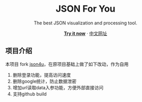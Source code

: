 <h1 align="center">
JSON For You
</h1>
<p align="center">
The best JSON visualization and processing tool.
<br />

<p align="center">
<a href="https://json4u.com/editor"><b>Try it now</b></a> · <a href="https://json4u.cn">中文网址</a>
</p>

## 项目介绍

本项目 fork [json4u](https://github.com/loggerhead/json4u)，在原项目基础上做了如下改动，作为自用

1. 删除登录功能，提高访问速度
2. 删除google统计，防止数据泄密
3. 增加url读取data入参功能，方便外部直接访问
4. 支持github build
